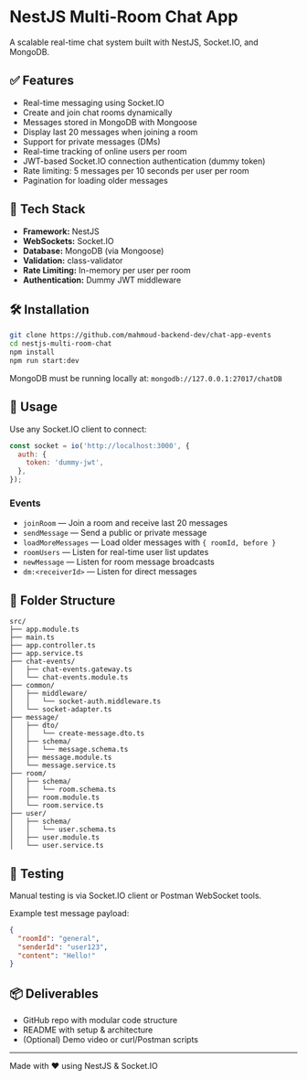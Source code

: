 # NestJS Multi-Room Chat App

A scalable real-time chat system built with NestJS, Socket.IO, and MongoDB.

## ✅ Features

- Real-time messaging using Socket.IO
- Create and join chat rooms dynamically
- Messages stored in MongoDB with Mongoose
- Display last 20 messages when joining a room
- Support for private messages (DMs)
- Real-time tracking of online users per room
- JWT-based Socket.IO connection authentication (dummy token)
- Rate limiting: 5 messages per 10 seconds per user per room
- Pagination for loading older messages

## 🧱 Tech Stack

- **Framework:** NestJS
- **WebSockets:** Socket.IO
- **Database:** MongoDB (via Mongoose)
- **Validation:** class-validator
- **Rate Limiting:** In-memory per user per room
- **Authentication:** Dummy JWT middleware

## 🛠️ Installation

```bash
git clone https://github.com/mahmoud-backend-dev/chat-app-events
cd nestjs-multi-room-chat
npm install
npm run start:dev
```

MongoDB must be running locally at: `mongodb://127.0.0.1:27017/chatDB`

## 🧪 Usage

Use any Socket.IO client to connect:

```js
const socket = io('http://localhost:3000', {
  auth: {
    token: 'dummy-jwt',
  },
});
```

### Events

- `joinRoom` — Join a room and receive last 20 messages
- `sendMessage` — Send a public or private message
- `loadMoreMessages` — Load older messages with `{ roomId, before }`
- `roomUsers` — Listen for real-time user list updates
- `newMessage` — Listen for room message broadcasts
- `dm:<receiverId>` — Listen for direct messages

## 📁 Folder Structure

```
src/
├── app.module.ts
├── main.ts
├── app.controller.ts
├── app.service.ts
├── chat-events/
│   ├── chat-events.gateway.ts
│   └── chat-events.module.ts
├── common/
│   ├── middleware/
│   │   └── socket-auth.middleware.ts
│   └── socket-adapter.ts
├── message/
│   ├── dto/
│   │   └── create-message.dto.ts
│   ├── schema/
│   │   └── message.schema.ts
│   ├── message.module.ts
│   └── message.service.ts
├── room/
│   ├── schema/
│   │   └── room.schema.ts
│   ├── room.module.ts
│   └── room.service.ts
├── user/
│   ├── schema/
│   │   └── user.schema.ts
│   ├── user.module.ts
│   └── user.service.ts
```

## 🧪 Testing

Manual testing is via Socket.IO client or Postman WebSocket tools.

Example test message payload:

```json
{
  "roomId": "general",
  "senderId": "user123",
  "content": "Hello!"
}
```

## 📦 Deliverables

- GitHub repo with modular code structure
- README with setup & architecture
- (Optional) Demo video or curl/Postman scripts

---

Made with ❤️ using NestJS & Socket.IO

